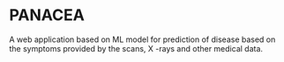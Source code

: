 # PANACEA
A web application based on ML model for prediction of disease based on the symptoms provided by the scans, X -rays and other medical data.
